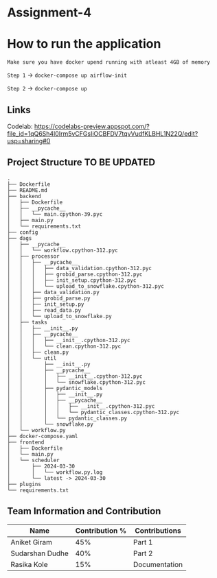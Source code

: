 # Assignment-4


# How to run the application


`Make sure you have docker upend running with atleast 4GB of memory`


`Step 1` -> `docker-compose up airflow-init`


`Step 2` -> `docker-compose up`

    
## Links
Codelab: https://codelabs-preview.appspot.com/?file_id=1qQ6Sh4l0Irm5vCFGsIiOCBFDV7tqvVudfKLBHL1N22Q/edit?usp=sharing#0


## Project Structure TO BE UPDATED
```
.
├── Dockerfile
├── README.md
├── backend
│   ├── Dockerfile
│   ├── __pycache__
│   │   └── main.cpython-39.pyc
│   ├── main.py
│   └── requirements.txt
├── config
├── dags
│   ├── __pycache__
│   │   └── workflow.cpython-312.pyc
│   ├── processor
│   │   ├── __pycache__
│   │   │   ├── data_validation.cpython-312.pyc
│   │   │   ├── grobid_parse.cpython-312.pyc
│   │   │   ├── init_setup.cpython-312.pyc
│   │   │   └── upload_to_snowflake.cpython-312.pyc
│   │   ├── data_validation.py
│   │   ├── grobid_parse.py
│   │   ├── init_setup.py
│   │   ├── read_data.py
│   │   └── upload_to_snowflake.py
│   ├── tasks
│   │   ├── __init__.py
│   │   ├── __pycache__
│   │   │   ├── __init__.cpython-312.pyc
│   │   │   └── clean.cpython-312.pyc
│   │   ├── clean.py
│   │   └── util
│   │       ├── __init__.py
│   │       ├── __pycache__
│   │       │   ├── __init__.cpython-312.pyc
│   │       │   └── snowflake.cpython-312.pyc
│   │       ├── pydantic_models
│   │       │   ├── __init__.py
│   │       │   ├── __pycache__
│   │       │   │   ├── __init__.cpython-312.pyc
│   │       │   │   └── pydantic_classes.cpython-312.pyc
│   │       │   └── pydantic_classes.py
│   │       └── snowflake.py
│   └── workflow.py
├── docker-compose.yaml
├── frontend
│   ├── Dockerfile
│   └── main.py
│   └── scheduler
│       ├── 2024-03-30
│       │   └── workflow.py.log
│       └── latest -> 2024-03-30
├── plugins
└── requirements.txt
```



## Team Information and Contribution 

Name | Contribution %| Contributions |
--- |--- | --- |
Aniket Giram    | 45% |Part 1 |
Sudarshan Dudhe | 40% |Part 2 |
Rasika Kole     | 15% |Documentation |
